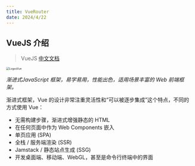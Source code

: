 ```yaml
---
title: VueRouter
date: 2024/4/22
---
```


## VueJS 介绍

> VueJS [中文文档](https://cn.vuejs.org/)

<img src="https://cdn.jsdelivr.net/gh/llds66/imageBed/githubImage/20240524/LogosVue.png" alt="LogosVue" style="zoom:50%;" />

*渐进式JavaScript 框架，易学易用，性能出色，适用场景丰富的 Web 前端框架。*

渐进式框架，Vue 的设计非常注重灵活性和“可以被逐步集成”这个特点，不同的方式使用 Vue：

- 无需构建步骤，渐进式增强静态的 HTML
- 在任何页面中作为 Web Components 嵌入
- 单页应用 (SPA)
- 全栈 / 服务端渲染 (SSR)
- Jamstack / 静态站点生成 (SSG)
- 开发桌面端、移动端、WebGL，甚至是命令行终端中的界面
